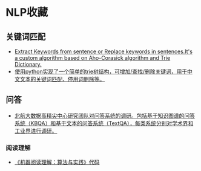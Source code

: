 # NLP收藏

## 关键词匹配

- [Extract Keywords from sentence or Replace keywords in sentences.It's a custom algorithm based on Aho-Corasick algorithm and Trie Dictionary.](https://github.com/vi3k6i5/flashtext)
- [使用python实现了一个简单的trie树结构，可增加/查找/删除关键词，用于中文文本的关键词匹配、停用词删除等。](https://github.com/liu-nlper/KeywordProcesser)

## 问答

- [北航大数据高精尖中心研究团队对问答系统的调研。包括基于知识图谱的问答系统（KBQA）和基于文本的问答系统（TextQA），每类系统分别对学术界和工业界进行调研。](https://github.com/BDBC-KG-NLP/QA-Survey)

### 阅读理解

- [《机器阅读理解：算法与实践》代码](https://github.com/zcgzcgzcg1/MRC_book)